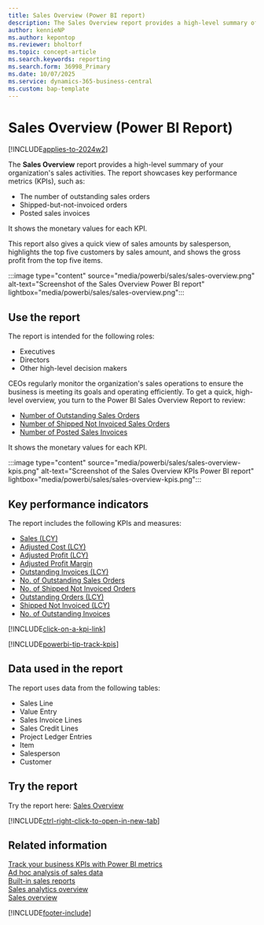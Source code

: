 ```yaml
---
title: Sales Overview (Power BI report)
description: The Sales Overview report provides a high-level summary of your organization's sales activities.
author: kennieNP
ms.author: kepontop
ms.reviewer: bholtorf
ms.topic: concept-article
ms.search.keywords: reporting
ms.search.form: 36998_Primary
ms.date: 10/07/2025
ms.service: dynamics-365-business-central
ms.custom: bap-template
---
```



# Sales Overview (Power BI Report)

[!INCLUDE[applies-to-2024w2](includes/applies-to-2024w2.md)]

The **Sales Overview** report provides a high-level summary of your organization's sales activities. The report showcases key performance metrics (KPIs), such as:

- The number of outstanding sales orders
- Shipped-but-not-invoiced orders
- Posted sales invoices

It shows the monetary values for each KPI.

This report also gives a quick view of sales amounts by salesperson, highlights the top five customers by sales amount, and shows the gross profit from the top five items.

:::image type="content" source="media/powerbi/sales/sales-overview.png" alt-text="Screenshot of the Sales Overview Power BI report" lightbox="media/powerbi/sales/sales-overview.png":::

## Use the report

The report is intended for the following roles:

- Executives
- Directors
- Other high-level decision makers

CEOs regularly monitor the organization's sales operations to ensure the business is meeting its goals and operating efficiently. To get a quick, high-level overview, you turn to the Power BI Sales Overview Report to review:

- [Number of Outstanding Sales Orders](sales-powerbi-sales-kpis.md#no-of-outstanding-sales-orders)
- [Number of Shipped Not Invoiced Sales Orders](sales-powerbi-sales-kpis.md#no-of-shipped-not-invoiced-sales-orders)
- [Number of Posted Sales Invoices](sales-powerbi-sales-kpis.md#no-of-posted-sales-invoices)

It shows the monetary values for each KPI.

:::image type="content" source="media/powerbi/sales/sales-overview-kpis.png" alt-text="Screenshot of the Sales Overview KPIs Power BI report" lightbox="media/powerbi/sales/sales-overview-kpis.png":::

## Key performance indicators

The report includes the following KPIs and measures:

- [Sales (LCY)](sales-powerbi-sales-kpis.md#sales-lcy)
- [Adjusted Cost (LCY)](sales-powerbi-sales-kpis.md#adjusted-cost-lcy)
- [Adjusted Profit (LCY)](sales-powerbi-sales-kpis.md#adjusted-profit-lcy)
- [Adjusted Profit Margin](sales-powerbi-sales-kpis.md#adjusted-profit-margin)
- [Outstanding Invoices (LCY)](sales-powerbi-sales-kpis.md#outstanding-invoices-lcy)
- [No. of Outstanding Sales Orders](sales-powerbi-sales-kpis.md#no-of-outstanding-sales-orders)
- [No. of Shipped Not Invoiced Orders](sales-powerbi-sales-kpis.md#no-of-shipped-not-invoiced-sales-orders)
- [Outstanding Orders (LCY)](sales-powerbi-sales-kpis.md#outstanding-orders-lcy)
- [Shipped Not Invoiced (LCY)](sales-powerbi-sales-kpis.md#shipped-not-invoiced-lcy)
- [No. of Outstanding Invoices](sales-powerbi-sales-kpis.md#no-of-outstanding-invoices)

[!INCLUDE[click-on-a-kpi-link](includes/click-on-a-kpi-link.md)]

[!INCLUDE[powerbi-tip-track-kpis](includes/powerbi-tip-track-kpis.md)]

## Data used in the report

The report uses data from the following tables:

- Sales Line
- Value Entry
- Sales Invoice Lines
- Sales Credit Lines
- Project Ledger Entries
- Item
- Salesperson
- Customer

## Try the report

Try the report here: [Sales Overview](https://businesscentral.dynamics.com?page=36998)

[!INCLUDE[ctrl-right-click-to-open-in-new-tab](includes/ctrl-right-click-to-open-in-new-tab.md)]

## Related information

[Track your business KPIs with Power BI metrics](track-kpis-with-power-bi-metrics.md)  
[Ad hoc analysis of sales data](ad-hoc-analysis-sales.md)  
[Built-in sales reports](sales-reports.md)  
[Sales analytics overview](sales-analytics-overview.md)  
[Sales overview](sales-manage-sales.md)  

[!INCLUDE[footer-include](includes/footer-banner.md)]
